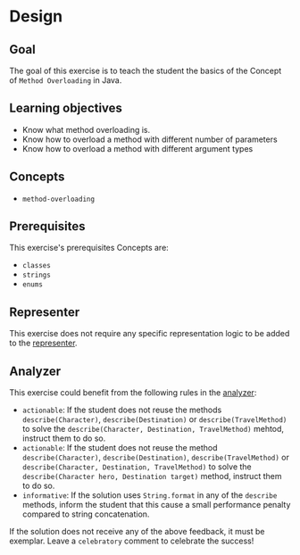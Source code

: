 # Design

## Goal

The goal of this exercise is to teach the student the basics of the Concept of `Method Overloading` in Java.

## Learning objectives

- Know what method overloading is.
- Know how to overload a method with different number of parameters
- Know how to overload a method with different argument types

## Concepts

- `method-overloading`

## Prerequisites

This exercise's prerequisites Concepts are:

- `classes`
- `strings`
- `enums`

## Representer

This exercise does not require any specific representation logic to be added to the [representer][representer-java].

## Analyzer

This exercise could benefit from the following rules in the [analyzer]:

- `actionable`: If the student does not reuse the methods `describe(Character)`, `describe(Destination)` or `describe(TravelMethod)` to solve the `describe(Character, Destination, TravelMethod)` mehtod, instruct them to do so.
- `actionable`: If the student does not reuse the method `describe(Character)`, `describe(Destination)`, `describe(TravelMethod)` or `describe(Character, Destination, TravelMethod)` to solve the `describe(Character hero, Destination target)` method, instruct them to do so.
- `informative`: If the solution uses `String.format` in any of the `describe` methods, inform the student that this cause a small performance penalty compared to string concatenation.

If the solution does not receive any of the above feedback, it must be exemplar.
Leave a `celebratory` comment to celebrate the success!

[representer-java]: https://github.com/exercism/java-representer
[analyzer]: https://github.com/exercism/java-analyzer
